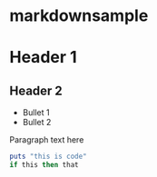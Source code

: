 # markdownsample
# Header 1
## Header 2

+ Bullet 1
+ Bullet 2

Paragraph text here

```ruby
puts "this is code"
if this then that
````


